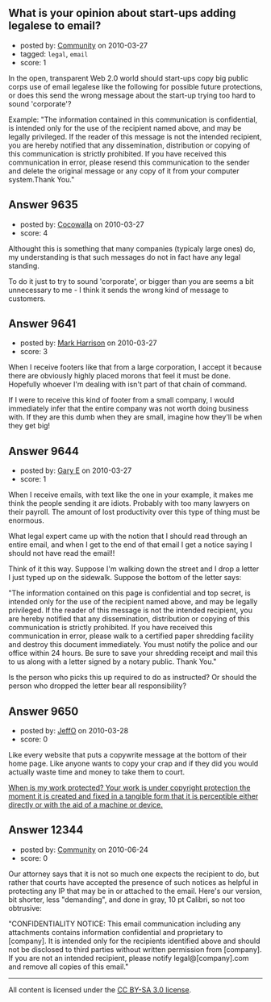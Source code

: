 ## What is your opinion about start-ups adding legalese to email?

- posted by: [Community](https://stackexchange.com/users/-1/-1-community) on 2010-03-27
- tagged: `legal`, `email`
- score: 1

In the open, transparent Web 2.0 world should start-ups copy big public corps use of email legalese like the following for possible future protections, or does this send the wrong message about the start-up trying too hard to sound 'corporate'?

Example: "The information contained in this communication is confidential, is
intended only for the use of the recipient named above, and may be legally
privileged. If the reader of this message is not the intended recipient, you are
hereby notified that any dissemination, distribution or copying of this
communication is strictly prohibited. If you have received this communication in error, please resend this communication to the sender and delete the original message or any copy
of it from your computer system.Thank You."


## Answer 9635

- posted by: [Cocowalla](https://stackexchange.com/users/-1/2832-cocowalla) on 2010-03-27
- score: 4

Althought this is something that many companies (typicaly large ones) do, my understanding is that such messages do not in fact have any legal standing.

To do it just to try to sound 'corporate', or bigger than you are seems a bit unnecessary to me - I think it sends the wrong kind of message to customers.


## Answer 9641

- posted by: [Mark Harrison](https://stackexchange.com/users/-1/177-mark-harrison) on 2010-03-27
- score: 3

When I receive footers like that from a large corporation, I accept it because there are obviously highly placed morons that feel it must be done.  Hopefully whoever I'm dealing with isn't part of that chain of command.

If I were to receive this kind of footer from a small company, I would immediately infer that the entire company was not worth doing business with.  If they are this dumb when they are small, imagine how they'll be when they get big!


## Answer 9644

- posted by: [Gary E](https://stackexchange.com/users/-1/2587-gary-e) on 2010-03-27
- score: 1

When I receive emails, with text like the one in your example, it makes me think the people sending it are idiots. Probably with too many lawyers on their payroll. The amount of lost productivity over this type of thing must be enormous.

What legal expert came up with the notion that I should read through an entire email, and when I get to the end of that email I get a notice saying I should not have read the email!!

Think of it this way. Suppose I'm walking down the street and I drop a letter I just typed up on the sidewalk. Suppose the bottom of the letter says:

"The information contained on this page is confidential and top secret, is intended only for the use of the recipient named above, and may be legally privileged. If the reader of this message is not the intended recipient, you are hereby notified that any dissemination, distribution or copying of this communication is strictly prohibited. If you have received this communication in error, please walk to a certified paper shredding facility and destroy this document immediately. You must notify the police and our office within 24 hours. Be sure to save your shredding receipt and mail this to us along with a letter signed by a notary public. Thank You."

Is the person who picks this up required to do as instructed? Or should the person who dropped the letter bear all responsibility?



## Answer 9650

- posted by: [JeffO](https://stackexchange.com/users/-1/1796-jeffo) on 2010-03-28
- score: 0

<p>Like every website that puts a copywrite message at the bottom of their home page. Like anyone wants to copy your crap and if they did you would actually waste time and money to take them to court.</p>

<p><a href="http://www.copyright.gov" rel="nofollow">When is my work protected?
Your work is under copyright protection the moment it is created and fixed in a tangible form that it is perceptible either directly or with the aid of a machine or device.</a> </p>



## Answer 12344

- posted by: [Community](https://stackexchange.com/users/-1/-1-community) on 2010-06-24
- score: 0

Our attorney says that it is not so much one expects the recipient to do, but rather that courts have accepted the presence of such notices as helpful in protecting any IP that may be in or attached to the email. Here's our version, bit shorter, less "demanding", and done in gray, 10 pt Calibri, so not too obtrusive:

"CONFIDENTIALITY NOTICE: This email communication including any attachments contains information confidential and proprietary to [company]. It is intended only for the recipients identified above and should not be disclosed to third parties without written permission from [company]. If you are not an intended recipient, please notify legal@[company].com and remove all copies of this email."



---

All content is licensed under the [CC BY-SA 3.0 license](https://creativecommons.org/licenses/by-sa/3.0/).
